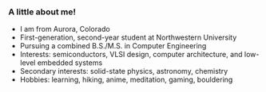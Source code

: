 ### A little about me!
* I am from Aurora, Colorado
* First-generation, second-year student at Northwestern University
* Pursuing a combined B.S./M.S. in Computer Engineering
* Interests: semiconductors, VLSI design, computer architecture, and low-level embedded systems
* Secondary interests: solid-state physics, astronomy, chemistry
* Hobbies: learning, hiking, anime, meditation, gaming, bouldering
